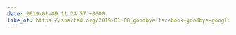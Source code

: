 ```yaml
---
date: 2019-01-09 11:24:57 +0000
like_of: https://snarfed.org/2019-01-08_goodbye-facebook-goodbye-google
---
```

